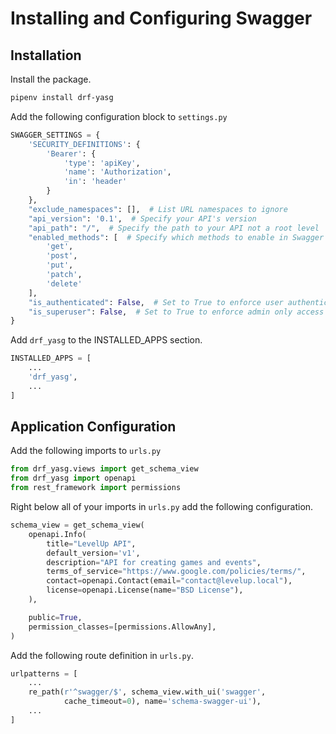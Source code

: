 # Installing and Configuring Swagger

## Installation

Install the package.

```sh
pipenv install drf-yasg
```

Add the following configuration block to `settings.py`

```py
SWAGGER_SETTINGS = {
    'SECURITY_DEFINITIONS': {
        'Bearer': {
            'type': 'apiKey',
            'name': 'Authorization',
            'in': 'header'
        }
    },
    "exclude_namespaces": [],  # List URL namespaces to ignore
    "api_version": '0.1',  # Specify your API's version
    "api_path": "/",  # Specify the path to your API not a root level
    "enabled_methods": [  # Specify which methods to enable in Swagger UI
        'get',
        'post',
        'put',
        'patch',
        'delete'
    ],
    "is_authenticated": False,  # Set to True to enforce user authentication,
    "is_superuser": False,  # Set to True to enforce admin only access
}
```

Add `drf_yasg` to the INSTALLED_APPS section.

```py
INSTALLED_APPS = [
    ...
    'drf_yasg',
    ...
]
```

## Application Configuration

Add the following imports to `urls.py`


```py
from drf_yasg.views import get_schema_view
from drf_yasg import openapi
from rest_framework import permissions
```

Right below all of your imports in `urls.py` add the following configuration.

```py
schema_view = get_schema_view(
    openapi.Info(
        title="LevelUp API",
        default_version='v1',
        description="API for creating games and events",
        terms_of_service="https://www.google.com/policies/terms/",
        contact=openapi.Contact(email="contact@levelup.local"),
        license=openapi.License(name="BSD License"),
    ),

    public=True,
    permission_classes=[permissions.AllowAny],
)
```

Add the following route definition in `urls.py`.


```py
urlpatterns = [
    ...
    re_path(r'^swagger/$', schema_view.with_ui('swagger',
            cache_timeout=0), name='schema-swagger-ui'),
    ...
]
```